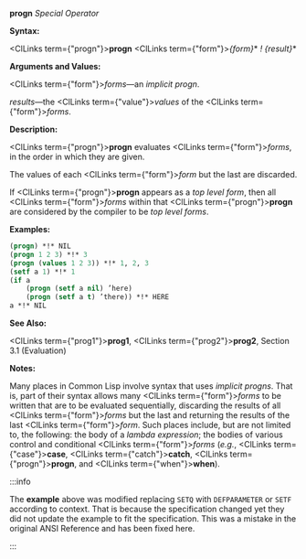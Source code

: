 **progn** *Special Operator*

**Syntax:**

<ClLinks  term={"progn"}><b>progn</b></ClLinks> <ClLinks  term={"form"}><i>\{form\}</i></ClLinks>\* *! \{result\}*\*

**Arguments and Values:**

<ClLinks  term={"form"}><i>forms</i></ClLinks>—an *implicit progn*.

*results*—the <ClLinks  term={"value"}><i>values</i></ClLinks> of the <ClLinks  term={"form"}><i>forms</i></ClLinks>.

**Description:**

<ClLinks  term={"progn"}><b>progn</b></ClLinks> evaluates <ClLinks  term={"form"}><i>forms</i></ClLinks>, in the order in which they are given.

The values of each <ClLinks  term={"form"}><i>form</i></ClLinks> but the last are discarded.

If <ClLinks  term={"progn"}><b>progn</b></ClLinks> appears as a *top level form*, then all <ClLinks  term={"form"}><i>forms</i></ClLinks> within that <ClLinks  term={"progn"}><b>progn</b></ClLinks> are considered by the compiler to be *top level forms*.

**Examples:**

```lisp
(progn) *!* NIL 
(progn 1 2 3) *!* 3 
(progn (values 1 2 3)) *!* 1, 2, 3 
(setf a 1) *!* 1 
(if a 
    (progn (setf a nil) ’here) 
    (progn (setf a t) ’there)) *!* HERE 
a *!* NIL 
```

**See Also:**

<ClLinks  term={"prog1"}><b>prog1</b></ClLinks>, <ClLinks  term={"prog2"}><b>prog2</b></ClLinks>, Section 3.1 (Evaluation)

**Notes:**

Many places in Common Lisp involve syntax that uses *implicit progns*. That is, part of their syntax allows many <ClLinks  term={"form"}><i>forms</i></ClLinks> to be written that are to be evaluated sequentially, discarding the results of all <ClLinks  term={"form"}><i>forms</i></ClLinks> but the last and returning the results of the last <ClLinks  term={"form"}><i>form</i></ClLinks>. Such places include, but are not limited to, the following: the body of a *lambda expression*; the bodies of various control and conditional <ClLinks  term={"form"}><i>forms</i></ClLinks> (*e.g.*, <ClLinks  term={"case"}><b>case</b></ClLinks>, <ClLinks  term={"catch"}><b>catch</b></ClLinks>, <ClLinks  term={"progn"}><b>progn</b></ClLinks>, and <ClLinks  term={"when"}><b>when</b></ClLinks>).

:::info

The **example** above was modified replacing `SETQ` with `DEFPARAMETER` or `SETF` according to context. That is because the specification changed yet they did not update the example to fit the specification. This was a mistake in the original ANSI Reference and has been fixed here.

:::
